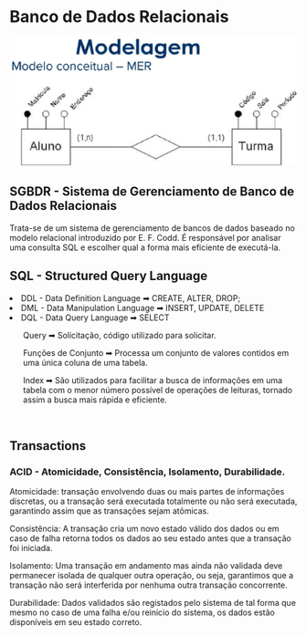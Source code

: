 # Banco de Dados Relacionais

<img src="img/mer.png">

## SGBDR - Sistema de Gerenciamento de Banco de Dados Relacionais
Trata-se de um sistema de gerenciamento de bancos de dados baseado no modelo relacional introduzido por E. F. Codd. É responsável por analisar uma consulta SQL e escolher qual a forma mais eficiente de executá-la.

## SQL - Structured Query Language

<p><li>DDL - Data Definition Language ➡ CREATE, ALTER, DROP;
<li>DML - Data Manipulation Language ➡ INSERT, UPDATE, DELETE
<li>DQL - Data Query Language ➡ SELECT</p>

<p><ul>Query ➡ Solicitação, código utilizado para solicitar.</ul>
<ul>Funções de Conjunto ➡ Processa um conjunto de valores contidos em uma única coluna de uma tabela.</ul>
<ul>Index ➡ São utilizados para facilitar a busca de informações em uma tabela com o menor número possível de operações de leituras, tornado assim a busca mais rápida e eficiente.</ul></p><br/>

## Transactions
### ACID - Atomicidade, Consistência, Isolamento, Durabilidade.

<p>Atomicidade: transação envolvendo duas ou mais partes de informações discretas, ou a transação será executada totalmente ou não será executada, garantindo assim que as transações sejam atômicas.</p>
<p>Consistência: A transação cria um novo estado válido dos dados ou em caso de falha retorna todos os dados ao seu estado antes que a transação foi iniciada.</p>
<p>Isolamento: Uma transação em andamento mas ainda não validada deve permanecer isolada de qualquer outra operação, ou seja, garantimos que a transação não será interferida por nenhuma outra transação concorrente.</p>
<p>Durabilidade: Dados validados são registados pelo sistema de tal forma que mesmo no caso de uma falha e/ou reinício do sistema, os dados estão disponíveis em seu estado correto.</p>